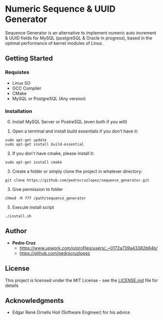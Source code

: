 # Numeric Sequence & UUID Generator 

Sequence Generator is an alternative to implement numeric auto increment & UUID fields for MySQL (postgreSQL & Oracle in progress), based in the optimal performance of kernel modules of Linux.

## Getting Started

### Requistes

- Linux SO 
- GCC Compiler
- CMake
- MySQL or PostgreSQL (Any version)

### Installation

0. Install MySQL Server or PostreSQL (even both if you will) 

1. Open a terminal and install build essentials if you don't have it: 

```
sudo apt-get update
sudo apt-get install build-essential
```
2. If you don't have cmake, please install it:

```
sudo apt-get install cmake
```

3. Create a folder or simply clone the project in whatever directory: 

```
git clone https://github.com/pedrocruzlopez/sequence_generator.git
```
3. Give permission to folder 

```
chmod -R 777 /path/sequence_generator
```

5. Execute install script

```
./install.sh
```

## Author

* **Pedro Cruz** 
  - https://www.upwork.com/o/profiles/users/_~0172a739a43382b64b/  
  - https://github.com/pedrocruzlopez

## License

This project is licensed under the MIT License - see the [LICENSE.md](LICENSE.md) file for details

## Acknowledgments

* Edgar René Ornelis Hoil (Software Engineer) for his advice

